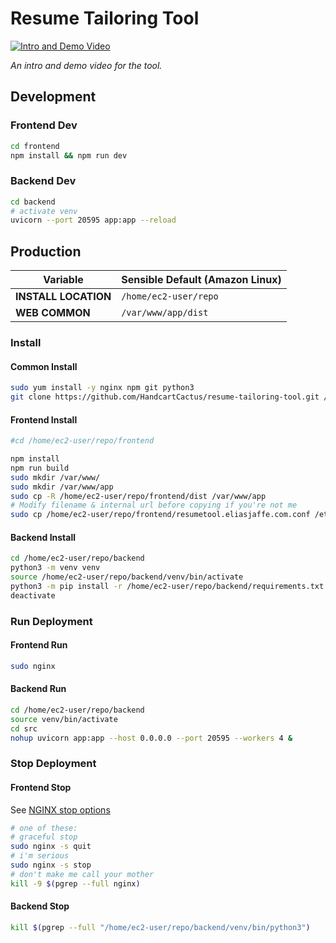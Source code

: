 # Resume Tailoring Tool
[![Intro and Demo Video](https://img.youtube.com/vi/-xjNAUPHewo/0.jpg)](https://www.youtube.com/watch?v=-xjNAUPHewo)

_An intro and demo video for the tool._

## Development
### Frontend Dev
```bash
cd frontend
npm install && npm run dev 
```
### Backend Dev
```bash
cd backend
# activate venv
uvicorn --port 20595 app:app --reload
```

## Production
| Variable | Sensible Default (Amazon Linux) |
| -------- | ------------------------ |
| **INSTALL LOCATION** | `/home/ec2-user/repo` |
| **WEB COMMON** | `/var/www/app/dist` |


### Install
#### Common Install
```bash
sudo yum install -y nginx npm git python3
git clone https://github.com/HandcartCactus/resume-tailoring-tool.git /home/ec2-user/repo;
```
#### Frontend Install
```bash
#cd /home/ec2-user/repo/frontend

npm install
npm run build
sudo mkdir /var/www/
sudo mkdir /var/www/app
sudo cp -R /home/ec2-user/repo/frontend/dist /var/www/app
# Modify filename & internal url before copying if you're not me
sudo cp /home/ec2-user/repo/frontend/resumetool.eliasjaffe.com.conf /etc/nginx/conf.d
```
#### Backend Install
```bash
cd /home/ec2-user/repo/backend
python3 -m venv venv
source /home/ec2-user/repo/backend/venv/bin/activate
python3 -m pip install -r /home/ec2-user/repo/backend/requirements.txt
deactivate
```
### Run Deployment
#### Frontend Run
```bash
sudo nginx 
```
#### Backend Run
```bash
cd /home/ec2-user/repo/backend
source venv/bin/activate
cd src
nohup uvicorn app:app --host 0.0.0.0 --port 20595 --workers 4 &
```

### Stop Deployment
#### Frontend Stop
See [NGINX stop options](https://docs.nginx.com/nginx/admin-guide/basic-functionality/runtime-control/#controlling-nginx)
```bash
# one of these:
# graceful stop
sudo nginx -s quit
# i'm serious
sudo nginx -s stop
# don't make me call your mother
kill -9 $(pgrep --full nginx)
```
#### Backend Stop
```bash
kill $(pgrep --full "/home/ec2-user/repo/backend/venv/bin/python3")
```


